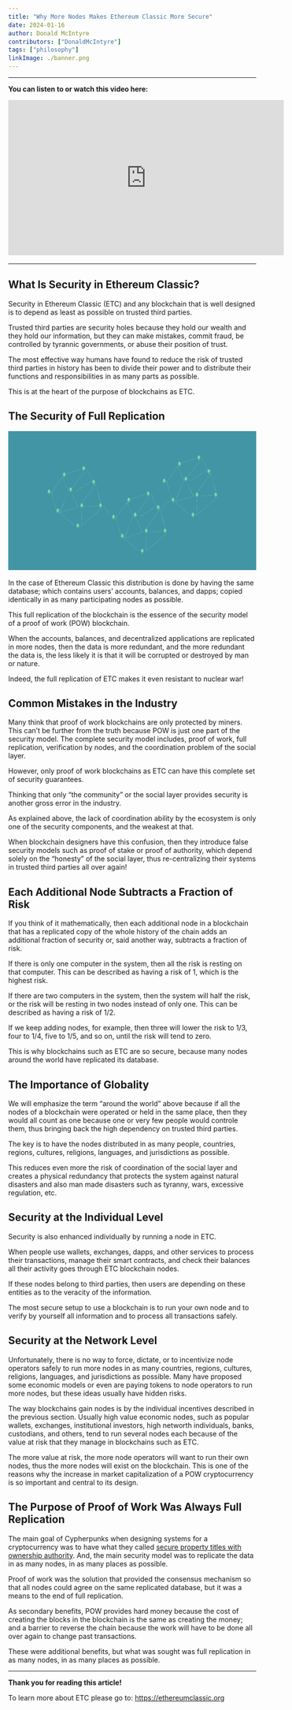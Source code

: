 ```yaml
---
title: "Why More Nodes Makes Ethereum Classic More Secure"
date: 2024-01-16
author: Donald McIntyre
contributors: ["DonaldMcIntyre"]
tags: ["philosophy"]
linkImage: ./banner.png
---
```


---
**You can listen to or watch this video here:**

<iframe width="560" height="315" src="https://www.youtube.com/embed/9yRQz7ZFU6U?si=ErQyBy0g7eayIP6e" title="YouTube video player" frameborder="0" allow="accelerometer; autoplay; clipboard-write; encrypted-media; gyroscope; picture-in-picture; web-share" allowfullscreen></iframe>

---

## What Is Security in Ethereum Classic?

Security in Ethereum Classic (ETC) and any blockchain that is well designed is to depend as least as possible on trusted third parties.

Trusted third parties are security holes because they hold our wealth and they hold our information, but they can make mistakes, commit fraud, be controlled by tyrannic governments, or abuse their position of trust.

The most effective way humans have found to reduce the risk of trusted third parties in history has been to divide their power and to distribute their functions and responsibilities in as many parts as possible.

This is at the heart of the purpose of blockchains as ETC.

## The Security of Full Replication

![](./banner.png)

In the case of Ethereum Classic this distribution is done by having the same database; which contains users’ accounts, balances, and dapps; copied identically in as many participating nodes as possible.

This full replication of the blockchain is the essence of the security model of a proof of work (POW) blockchain.

When the accounts, balances, and decentralized applications are replicated in more nodes, then the data is more redundant, and the more redundant the data is, the less likely it is that it will be corrupted or destroyed by man or nature.

Indeed, the full replication of ETC makes it even resistant to nuclear war!

## Common Mistakes in the Industry

Many think that proof of work blockchains are only protected by miners. This can’t be further from the truth because POW is just one part of the security model. The complete security model includes, proof of work, full replication, verification by nodes, and the coordination problem of the social layer.

However, only proof of work blockchains as ETC can have this complete set of security guarantees.

Thinking that only “the community” or the social layer provides security is another gross error in the industry. 

As explained above, the lack of coordination ability by the ecosystem is only one of the security components, and the weakest at that.

When blockchain designers have this confusion, then they introduce false security models such as proof of stake or proof of authority, which depend solely on the “honesty” of the social layer, thus re-centralizing their systems in trusted third parties all over again!

## Each Additional Node Subtracts a Fraction of Risk

If you think of it mathematically, then each additional node in a blockchain that has a replicated copy of the whole history of the chain adds an additional fraction of security or, said another way, subtracts a fraction of risk.

If there is only one computer in the system, then all the risk is resting on that computer. This can be described as having a risk of 1, which is the highest risk.

If there are two computers in the system, then the system will half the risk, or the risk will be resting in two nodes instead of only one. This can be described as having a risk of 1/2.

If we keep adding nodes, for example, then three will lower the risk to 1/3, four to 1/4, five to 1/5, and so on, until the risk will tend to zero.

This is why blockchains such as ETC are so secure, because many nodes around the world have replicated its database. 

## The Importance of Globality

We will emphasize the term “around the world” above because if all the nodes of a blockchain were operated or held in the same place, then they would all count as one because one or very few people would controle them, thus bringing back the high dependency on trusted third parties.

The key is to have the nodes distributed in as many people, countries, regions, cultures, religions, languages, and jurisdictions as possible. 

This reduces even more the risk of coordination of the social layer and creates a physical redundancy that protects the system against natural disasters and also man made disasters such as tyranny, wars, excessive regulation, etc.

## Security at the Individual Level

Security is also enhanced individually by running a node in ETC.

When people use wallets, exchanges, dapps, and other services to process their transactions, manage their smart contracts, and check their balances all their activity goes through ETC blockchain nodes.

If these nodes belong to third parties, then users are depending on these entities as to the veracity of the information.

The most secure setup to use a blockchain is to run your own node and to verify by yourself all information and to process all transactions safely.

## Security at the Network Level

Unfortunately, there is no way to force, dictate, or to incentivize node operators safely to run more nodes in as many countries, regions, cultures, religions, languages, and jurisdictions as possible. Many have proposed some economic models or even are paying tokens to node operators to run more nodes, but these ideas usually have hidden risks.

The way blockchains gain nodes is by the individual incentives described in the previous section. Usually high value economic nodes, such as popular wallets, exchanges, institutional investors, high networth individuals, banks, custodians, and others, tend to run several nodes each because of the value at risk that they manage in blockchains such as ETC.

The more value at risk, the more node operators will want to run their own nodes, thus the more nodes will exist on the blockchain. This is one of the reasons why the increase in market capitalization of a POW cryptocurrency is so important and central to its design.

## The Purpose of Proof of Work Was Always Full Replication

The main goal of Cypherpunks when designing systems for a cryptocurrency was to have what they called [secure property titles with ownership authority](https://nakamotoinstitute.org/secure-property-titles/). And, the main security model was to replicate the data in as many nodes, in as many places as possible.

Proof of work was the solution that provided the consensus mechanism so that all nodes could agree on the same replicated database, but it was a means to the end of full replication.

As secondary benefits, POW provides hard money because the cost of creating the blocks in the blockchain is the same as creating the money; and a barrier to reverse the chain because the work will have to be done all over again to change past transactions.

These were additional benefits, but what was sought was full replication in as many nodes, in as many places as possible.

---

**Thank you for reading this article!**

To learn more about ETC please go to: https://ethereumclassic.org
